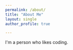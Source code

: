 ```yaml
---
permalink: /about/
title: "About Me"
layout: single
author_profile: true

---
```


I'm a person who likes coding.
